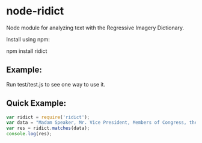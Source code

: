 node-ridict
===========

Node module for analyzing text with the Regressive Imagery Dictionary.

Install using npm:

npm install ridict


## Example:

Run test/test.js to see one way to use it.

## Quick Example:

```js
var ridict = require('ridict');
var data = "Madam Speaker, Mr. Vice President, Members of Congress, the First Lady of the United States--she's around here somewhere: I have come here tonight not only to address the distinguished men and women in this great Chamber, but to speak frankly and directly to the men and women who sent us here.";
var res = ridict.matches(data);
console.log(res);
```


